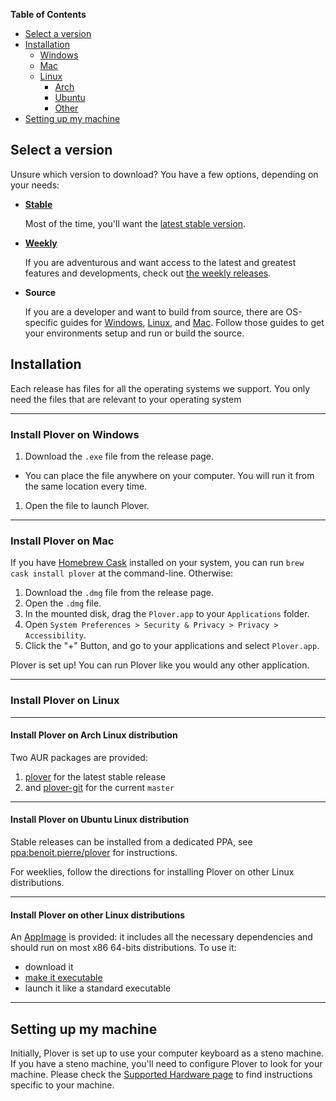 **Table of Contents**

- [Select a version](#select-a-version)
- [Installation](#installation)
  - [Windows](#install-plover-on-windows)
  - [Mac](#install-plover-on-mac)
  - [Linux](#install-plover-on-linux)
    - [Arch](#install-plover-on-arch-linux-distribution)
    - [Ubuntu](#install-plover-on-ubuntu-linux-distribution)
    - [Other](#install-plover-on-other-linux-distributions)
- [Setting up my machine](#setting-up-my-machine)

## Select a version

Unsure which version to download? You have a few options, depending on your needs:

- [**Stable**](https://github.com/openstenoproject/plover/releases/latest)

    Most of the time, you'll want the [latest stable version](https://github.com/openstenoproject/plover/releases/latest).
- [**Weekly**](https://github.com/openstenoproject/plover/releases)

    If you are adventurous and want access to the latest and greatest features and developments, check out [the weekly releases](https://github.com/openstenoproject/plover/releases).
- **Source**

    If you are a developer and want to build from source, there are OS-specific guides for [Windows](https://github.com/openstenoproject/plover/tree/master/windows), [Linux](https://github.com/openstenoproject/plover/tree/master/linux), and [Mac](https://github.com/openstenoproject/plover/tree/master/osx). Follow those guides to get your environments setup and run or build the source.

## Installation

Each release has files for all the operating systems we support. You only need the files that are relevant to your operating system

--------------------

### Install Plover on Windows

1. Download the `.exe` file from the release page.
  * You can place the file anywhere on your computer. You will run it from the same location every time.
1. Open the file to launch Plover.

--------------------

### Install Plover on Mac

If you have [Homebrew Cask](https://caskroom.github.io/) installed on your system, you can run `brew cask install plover` at the command-line. Otherwise:

1. Download the `.dmg` file from the release page.
1. Open the `.dmg` file.
1. In the mounted disk, drag the `Plover.app` to your `Applications` folder.
1. Open `System Preferences > Security & Privacy > Privacy > Accessibility`.
1. Click the "+" Button, and go to your applications and select `Plover.app`.

Plover is set up! You can run Plover like you would any other application.

--------------------

### Install Plover on Linux

--------------------

#### Install Plover on Arch Linux distribution

Two AUR packages are provided:
1. [plover](https://aur.archlinux.org/packages/plover/) for the latest stable release
2. and [plover-git](https://aur.archlinux.org/packages/plover-git/) for the current `master`

--------------------

#### Install Plover on Ubuntu Linux distribution

Stable releases can be installed from a dedicated PPA, see [ppa:benoit.pierre/plover](https://launchpad.net/~benoit.pierre/+archive/ubuntu/plover) for instructions.

For weeklies, follow the directions for installing Plover on other Linux distributions.

--------------------

#### Install Plover on other Linux distributions

An [AppImage](http://appimage.org/) is provided: it includes all the necessary dependencies and should run on most x86 64-bits distributions. To use it:

- download it
- [make it executable](https://askubuntu.com/a/835051)
- launch it like a standard executable

--------------------

## Setting up my machine

Initially, Plover is set up to use your computer keyboard as a steno machine. If you have a steno machine, you'll need to configure Plover to look for your machine. Please check the [Supported Hardware page](https://github.com/openstenoproject/plover/wiki/Supported-Hardware) to find instructions specific to your machine.